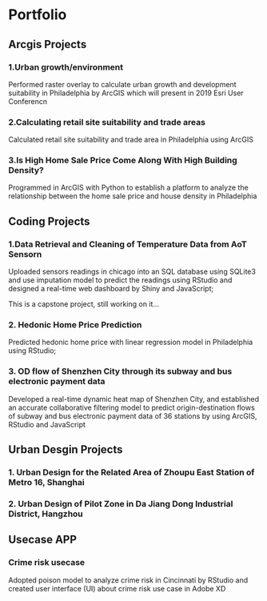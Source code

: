 # Portfolio

## Arcgis Projects

### 1.Urban growth/environment

Performed raster overlay to calculate urban growth and development suitability in Philadelphia by ArcGIS which will present in 2019
Esri User Conferencn

### 2.Calculating retail site suitability and trade areas

Calculated retail site suitability and trade area in Philadelphia using ArcGIS

### 3.Is High Home Sale Price Come Along With High Building Density?

Programmed in ArcGIS with Python to establish a platform to analyze the relationship between the home sale price and house
density in Philadelphia

## Coding Projects

### 1.Data Retrieval and Cleaning of Temperature Data from AoT Sensorn

Uploaded sensors readings in chicago into an SQL database using SQLite3 and use imputation model to predict the readings using RStudio and designed a real-time web dashboard by Shiny and JavaScript;

This is a capstone project, still working on it...

### 2. Hedonic Home Price Prediction

Predicted hedonic home price with linear regression model in Philadelphia using RStudio;

### 3. OD flow of Shenzhen City through its subway and bus electronic payment data 

Developed a real-time dynamic heat map of Shenzhen City, and established an accurate collaborative filtering model to predict origin-destination flows of subway and bus electronic payment data of 36 stations by using ArcGIS, RStudio and JavaScript

## Urban Desgin Projects

### 1. Urban Design for the Related Area of Zhoupu East Station of Metro 16, Shanghai

### 2. Urban Design of Pilot Zone in Da Jiang Dong Industrial District, Hangzhou

## Usecase APP

### Crime risk usecase

Adopted poison model to analyze crime risk in Cincinnati by RStudio and created user interface (UI) about crime risk use case in
Adobe XD

